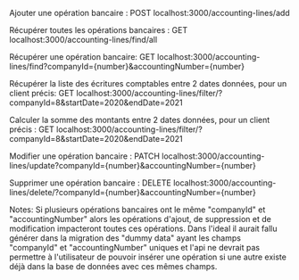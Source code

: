 Ajouter une opération bancaire : POST localhost:3000/accounting-lines/add

Récupérer toutes les opérations bancaires : GET localhost:3000/accounting-lines/find/all

Récupérer une opération bancaire: GET localhost:3000/accounting-lines/find?companyId={number}&accountingNumber={number}

Récupérer la liste des écritures comptables entre 2 dates données, pour un client précis: GET localhost:3000/accounting-lines/filter/?companyId=8&startDate=2020&endDate=2021

Calculer la somme des montants entre 2 dates données, pour un client précis : GET localhost:3000/accounting-lines/filter/?companyId=8&startDate=2020&endDate=2021

Modifier une opération bancaire : PATCH localhost:3000/accounting-lines/update?companyId={number}&accountingNumber={number}

Supprimer une opération bancaire : DELETE localhost:3000/accounting-lines/delete/?companyId={number}&accountingNumber={number}

Notes: Si plusieurs opérations bancaires ont le même "companyId" et "accountingNumber" alors les opérations d'ajout, de suppression et de modification impacteront toutes ces opérations. Dans l'ideal il aurait fallu générer dans la migration des "dummy data" ayant les champs "companyId" et "accountingNumber" uniques et l'api ne devrait pas permettre à l'utilisateur de pouvoir insérer une opération si une autre existe déjà dans la base de données avec ces mêmes champs.
